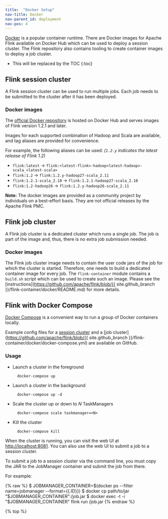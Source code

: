 ```yaml
---
title:  "Docker Setup"
nav-title: Docker
nav-parent_id: deployment
nav-pos: 4
---
```

<!--
Licensed to the Apache Software Foundation (ASF) under one
or more contributor license agreements.  See the NOTICE file
distributed with this work for additional information
regarding copyright ownership.  The ASF licenses this file
to you under the Apache License, Version 2.0 (the
"License"); you may not use this file except in compliance
with the License.  You may obtain a copy of the License at

  http://www.apache.org/licenses/LICENSE-2.0

Unless required by applicable law or agreed to in writing,
software distributed under the License is distributed on an
"AS IS" BASIS, WITHOUT WARRANTIES OR CONDITIONS OF ANY
KIND, either express or implied.  See the License for the
specific language governing permissions and limitations
under the License.
-->

[Docker](https://www.docker.com) is a popular container runtime. 
There are Docker images for Apache Flink available on Docker Hub which can be used to deploy a session cluster.
The Flink repository also contains tooling to create container images to deploy a job cluster.

* This will be replaced by the TOC
{:toc}

## Flink session cluster

A Flink session cluster can be used to run multiple jobs. 
Each job needs to be submitted to the cluster after it has been deployed. 

### Docker images

The [official Docker repository](https://hub.docker.com/_/flink/) is
hosted on Docker Hub and serves images of Flink version 1.2.1 and later.

Images for each supported combination of Hadoop and Scala are available, and tag aliases are provided for convenience.

For example, the following aliases can be used: *(`1.2.y` indicates the latest
release of Flink 1.2)*

* `flink:latest` →
`flink:<latest-flink>-hadoop<latest-hadoop>-scala_<latest-scala>`
* `flink:1.2` → `flink:1.2.y-hadoop27-scala_2.11`
* `flink:1.2.1-scala_2.10` → `flink:1.2.1-hadoop27-scala_2.10`
* `flink:1.2-hadoop26` → `flink:1.2.y-hadoop26-scala_2.11`

<!-- NOTE: uncomment when docker-flink/docker-flink/issues/14 is resolved. -->
<!--
Additionally, images based on Alpine Linux are available. Reference them by
appending `-alpine` to the tag. For the Alpine version of `flink:latest`, use
`flink:alpine`.

For example:

* `flink:alpine`
* `flink:1.2.1-alpine`
* `flink:1.2-scala_2.10-alpine`
-->

**Note:** The docker images are provided as a community project by individuals
on a best-effort basis. They are not official releases by the Apache Flink PMC.

## Flink job cluster

A Flink job cluster is a dedicated cluster which runs a single job. 
The job is part of the image and, thus, there is no extra job submission needed. 

### Docker images

The Flink job cluster image needs to contain the user code jars of the job for which the cluster is started.
Therefore, one needs to build a dedicated container image for every job.
The `flink-container` module contains a `build.sh` script which can be used to create such an image.
Please see the [instructions](https://github.com/apache/flink/blob/{{ site.github_branch }}/flink-container/docker/README.md) for more details. 

## Flink with Docker Compose

[Docker Compose](https://docs.docker.com/compose/) is a convenient way to run a
group of Docker containers locally.

Example config files for a [session cluster](https://github.com/docker-flink/examples/blob/master/docker-compose.yml) and a [job cluster](https://github.com/apache/flink/blob/{{ site.github_branch }}/flink-container/docker/docker-compose.yml)
are available on GitHub.

### Usage

* Launch a cluster in the foreground

        docker-compose up

* Launch a cluster in the background

        docker-compose up -d

* Scale the cluster up or down to *N* TaskManagers

        docker-compose scale taskmanager=<N>

* Kill the cluster

        docker-compose kill

When the cluster is running, you can visit the web UI at [http://localhost:8081](http://localhost:8081). 
You can also use the web UI to submit a job to a session cluster.

To submit a job to a session cluster via the command line, you must copy the JAR to the JobManager
container and submit the job from there.

For example:

{% raw %}
    $ JOBMANAGER_CONTAINER=$(docker ps --filter name=jobmanager --format={{.ID}})
    $ docker cp path/to/jar "$JOBMANAGER_CONTAINER":/job.jar
    $ docker exec -t -i "$JOBMANAGER_CONTAINER" flink run /job.jar
{% endraw %}

{% top %}
